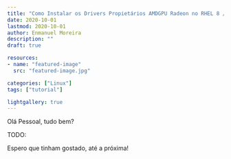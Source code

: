 ```yaml
---
title: "Como Instalar os Drivers Propietários AMDGPU Radeon no RHEL 8 / Centos 8"
date: 2020-10-01
lastmod: 2020-10-01
author: Enmanuel Moreira
description: ""
draft: true

resources:
- name: "featured-image"
  src: "featured-image.jpg"

categories: ["Linux"]
tags: ["tutorial"]

lightgallery: true
---
```


<!--more-->

Olá Pessoal, tudo bem?

TODO:

Espero que tinham gostado, até a próxima!
